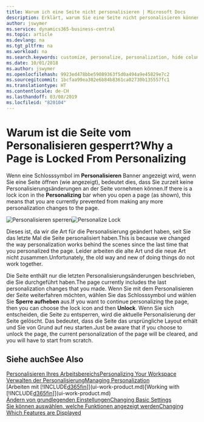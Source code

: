 ```yaml
---
title: Warum ich eine Seite nicht personalisieren | Microsoft Docs
description: Erklärt, warum Sie eine Seite nicht personalisieren können und was Sie tun können, um sie zu entsperren, sodass Sie sie anpassen können.
author: jswymer
ms.service: dynamics365-business-central
ms.topic: article
ms.devlang: na
ms.tgt_pltfrm: na
ms.workload: na
ms.search.keywords: customize, personalize, personalization, hide columns, remove fields, move fields
ms.date: 10/01/2018
ms.author: jswymer
ms.openlocfilehash: 9923ed478bbe59089363f5d0a494a9e45829e7c2
ms.sourcegitcommit: 1bcfaa99ea302e6b84b8361ca02730b135557fc1
ms.translationtype: HT
ms.contentlocale: de-CH
ms.lasthandoff: 03/08/2019
ms.locfileid: "820104"
---
```

# <a name="why-a-page-is-locked-from-personalizing"></a><span data-ttu-id="5b12d-103">Warum ist die Seite vom Personalisieren gesperrt?</span><span class="sxs-lookup"><span data-stu-id="5b12d-103">Why a Page is Locked From Personalizing</span></span>
<span data-ttu-id="5b12d-104">Wenn eine Schlosssymbol im **Personalisieren** Banner angezeigt wird, wenn Sie eine Seite öffnen (wie angezeigt), bedeutet dies, dass Sie zurzeit keine Personalisierungsänderungen an der Seite vornehmen können.</span><span class="sxs-lookup"><span data-stu-id="5b12d-104">If there is a lock icon in the **Personalizing** bar when you open a page (as shown), this means that you are currently prevented from making any more personalization changes to the page.</span></span>

<span data-ttu-id="5b12d-105">![Personalisieren sperren](media/personalization-locked.png "Personalisieren sperren")</span><span class="sxs-lookup"><span data-stu-id="5b12d-105">![Personalize Lock](media/personalization-locked.png "Personalize lock")</span></span>

<span data-ttu-id="5b12d-106">Dieses ist, da wir die Art für die Personalisierung geändert haben, seit Sie das letzte Mal die Seite personalisiert haben.</span><span class="sxs-lookup"><span data-stu-id="5b12d-106">This is because we changed the way personalization works behind the scenes since the last time that you personalized the page.</span></span> <span data-ttu-id="5b12d-107">Leider arbeiten die alte Art und die neue Art nicht zusammen.</span><span class="sxs-lookup"><span data-stu-id="5b12d-107">Unfortunately, the old way and new of doing things do not work together.</span></span>

<span data-ttu-id="5b12d-108">Die Seite enthält nur die letzten Personalisierungsänderungen beschrieben, die Sie durchgeführt haben.</span><span class="sxs-lookup"><span data-stu-id="5b12d-108">The page currently includes the last personalization changes that you made.</span></span> <span data-ttu-id="5b12d-109">Wenn Sie mit dem Personalisieren der Seite weiterfahren möchten, wählen Sie das Schlosssymbol und wählen Sie **Sperre aufheben** aus.</span><span class="sxs-lookup"><span data-stu-id="5b12d-109">If you want to continue personalizing the page, then you can choose the lock icon and then **Unlock**.</span></span> <span data-ttu-id="5b12d-110">Wenn Sie sich entscheiden, die Seite zu entsperren, wird die aktuelle Personalisierung der Seite  gelöscht. Das bedeutet, dass die Seite das ursprüngliche Layout erhält und Sie von Grund auf neu starten.</span><span class="sxs-lookup"><span data-stu-id="5b12d-110">Just be aware that if you choose to unlock the page, the current personalization of the page will be cleared, and you will have to start from scratch.</span></span>


## <a name="see-also"></a><span data-ttu-id="5b12d-111">Siehe auch</span><span class="sxs-lookup"><span data-stu-id="5b12d-111">See Also</span></span>
[<span data-ttu-id="5b12d-112">Personalisieren Ihres Arbeitsbereichs</span><span class="sxs-lookup"><span data-stu-id="5b12d-112">Personalizing Your Workspace</span></span>](ui-personalization-manage.md)  
[<span data-ttu-id="5b12d-113">Verwalten der Personalisierung</span><span class="sxs-lookup"><span data-stu-id="5b12d-113">Managing Personalization</span></span>](ui-personalization-manage.md)  
<span data-ttu-id="5b12d-114">[Arbeiten mit [!INCLUDE[d365fin](includes/d365fin_md.md)]](ui-work-product.md)</span><span class="sxs-lookup"><span data-stu-id="5b12d-114">[Working with [!INCLUDE[d365fin](includes/d365fin_md.md)]](ui-work-product.md)</span></span>  
[<span data-ttu-id="5b12d-115">Ändern von grundlegenden Einstellungen</span><span class="sxs-lookup"><span data-stu-id="5b12d-115">Changing Basic Settings</span></span>](ui-change-basic-settings.md)  
[<span data-ttu-id="5b12d-116">Sie können auswählen, welche Funktionen angezeigt werden</span><span class="sxs-lookup"><span data-stu-id="5b12d-116">Changing Which Features are Displayed</span></span>](ui-experiences.md)  
